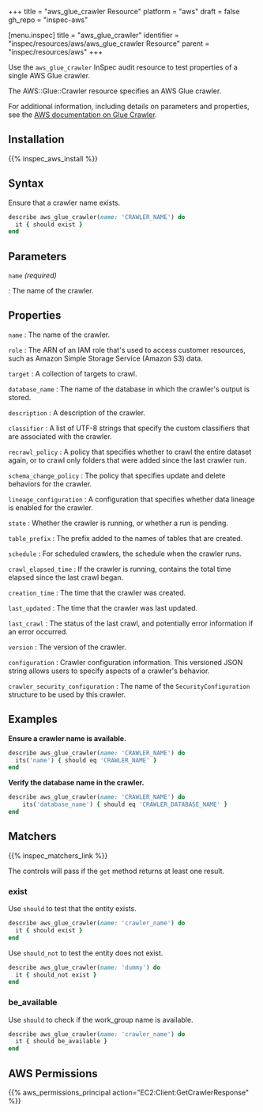 +++
title = "aws_glue_crawler Resource"
platform = "aws"
draft = false
gh_repo = "inspec-aws"

[menu.inspec]
title = "aws_glue_crawler"
identifier = "inspec/resources/aws/aws_glue_crawler Resource"
parent = "inspec/resources/aws"
+++

Use the `aws_glue_crawler` InSpec audit resource to test properties of a single AWS Glue crawler.

The AWS::Glue::Crawler resource specifies an AWS Glue crawler.

For additional information, including details on parameters and properties, see the [AWS documentation on Glue Crawler](https://docs.aws.amazon.com/AWSCloudFormation/latest/UserGuide/aws-resource-glue-crawler.html).

## Installation

{{% inspec_aws_install %}}

## Syntax

Ensure that a crawler name exists.

```ruby
describe aws_glue_crawler(name: 'CRAWLER_NAME') do
  it { should exist }
end
```

## Parameters

`name` _(required)_

: The name of the crawler.

## Properties

`name`
: The name of the crawler.

`role`
: The ARN of an IAM role that's used to access customer resources, such as Amazon Simple Storage Service (Amazon S3) data.

`target`
: A collection of targets to crawl.

`database_name`
: The name of the database in which the crawler's output is stored.

`description`
: A description of the crawler.

`classifier`
: A list of UTF-8 strings that specify the custom classifiers that are associated with the crawler.

`recrawl_policy`
: A policy that specifies whether to crawl the entire dataset again, or to crawl only folders that were added since the last crawler run.

`schema_change_policy`
: The policy that specifies update and delete behaviors for the crawler.

`lineage_configuration`
: A configuration that specifies whether data lineage is enabled for the crawler.

`state`
: Whether the crawler is running, or whether a run is pending.

`table_prefix`
: The prefix added to the names of tables that are created.

`schedule`
: For scheduled crawlers, the schedule when the crawler runs.

`crawl_elapsed_time`
: If the crawler is running, contains the total time elapsed since the last crawl began.

`creation_time`
: The time that the crawler was created.

`last_updated`
: The time that the crawler was last updated.

`last_crawl`
: The status of the last crawl, and potentially error information if an error occurred.

`version`
: The version of the crawler.

`configuration`
: Crawler configuration information. This versioned JSON string allows users to specify aspects of a crawler's behavior.

`crawler_security_configuration`
: The name of the `SecurityConfiguration` structure to be used by this crawler.

## Examples

**Ensure a crawler name is available.**

```ruby
describe aws_glue_crawler(name: 'CRAWLER_NAME') do
  its('name') { should eq 'CRAWLER_NAME' }
end
```

**Verify the database name in the crawler.**

```ruby
describe aws_glue_crawler(name: 'CRAWLER_NAME') do
    its('database_name') { should eq 'CRAWLER_DATABASE_NAME' }
end
```

## Matchers

{{% inspec_matchers_link %}}

The controls will pass if the `get` method returns at least one result.

### exist

Use `should` to test that the entity exists.

```ruby
describe aws_glue_crawler(name: 'crawler_name') do
  it { should exist }
end
```

Use `should_not` to test the entity does not exist.

```ruby
describe aws_glue_crawler(name: 'dummy') do
  it { should_not exist }
end
```

### be_available

Use `should` to check if the work_group name is available.

```ruby
describe aws_glue_crawler(name: 'crawler_name') do
  it { should be_available }
end
```

## AWS Permissions

{{% aws_permissions_principal action="EC2:Client:GetCrawlerResponse" %}}
